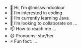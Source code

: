 - 👋 Hi, I’m @misswindcolour
- 👀 I’m interested in coding 
- 🌱 I’m currently learning Java
- 💞️ I’m looking to collaborate on ...
- 📫 How to reach me ...
- 😄 Pronouns: she/her
- ⚡ Fun fact: ...

<!---
misswindcolour/misswindcolour is a ✨ special ✨ repository because its `README.md` (this file) appears on your GitHub profile.
You can click the Preview link to take a look at your changes.
--->

